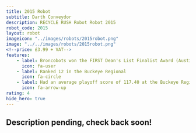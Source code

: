 ```yaml
---
title: 2015 Robot
subtitle: Darth Conveydor 
description: RECYCLE RUSH Robot Robot 2015
robot_code: 2015
layout: robot
imageicon: "../images/robots/2015robot.png"
image: "../../images/robots/2015robot.png"
<!--price: £3.99 + VAT-->
features:
    - label: Broncobots won the FIRST Dean's List Finalist Award (Austin Ahern)
      icon: fa-user 
    - label: Ranked 12 in the Buckeye Regional
      icon: fa-circle
    - label: Had an average playoff score of 117.40 at the Buckeye Regional
      icon: fa-arrow-up
rating: 4
hide_hero: true
---
```


<h2>Description pending, check back soon!</h2>
